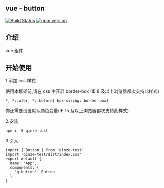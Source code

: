 ## vue - button

[![Build Status](https://www.travis-ci.org/qinzehua/vue-gulu.svg?branch=master)](https://www.travis-ci.org/qinzehua/vue-gulu) [![npm version](https://badge.fury.io/js/qinze-test.svg)](https://badge.fury.io/js/qinze-test)

## 介绍

vue 组件

## 开始使用

1.添加 css 样式

使用本框架前,请在 css 中开启 border-box
(IE 8 及以上浏览器都次支持此样式)

```
*, *::afer, *::before{ box-sizing: border-box}

```

你还需要设置默认颜色变量(IE 15 及以上浏览器都次支持此样式)

2.安装

```
npm i -S qinze-test
```

3.引入

```
import { Button } from 'qinze-test'
import 'qinze-test/dist/index.css'
export default {
  name: 'App',
  components: {
    'g-button': Button
  }
}
```
